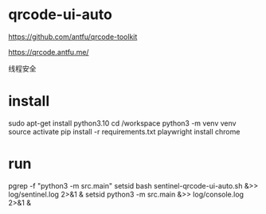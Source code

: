 # qrcode-ui-auto

https://github.com/antfu/qrcode-toolkit

https://qrcode.antfu.me/

线程安全

# install

sudo apt-get install python3.10
cd /workspace
python3 -m venv venv
source activate
pip install -r requirements.txt
playwright install chrome

# run

pgrep -f "python3 -m src.main"
setsid bash sentinel-qrcode-ui-auto.sh &>> log/sentinel.log 2>&1 &
setsid python3 -m src.main &>> log/console.log 2>&1 &